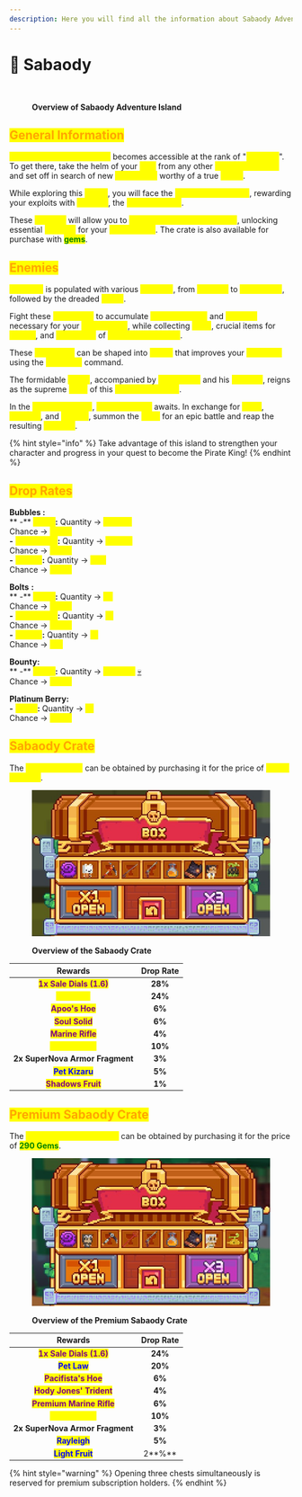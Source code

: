 ```yaml
---
description: Here you will find all the information about Sabaody Adventure Island.
---
```


# 🌳 Sabaody

<figure><img src="../../.gitbook/assets/image (14).png" alt=""><figcaption><p><strong>Overview of Sabaody Adventure Island</strong></p></figcaption></figure>

## <mark style="color:orange;">**General Information**</mark>

<mark style="color:yellow;">**Sabaody Adventure Island**</mark> becomes accessible at the rank of "<mark style="color:yellow;">**Emperor**</mark>". To get there, take the helm of your <mark style="color:yellow;">**ship**</mark> from any other <mark style="color:yellow;">**adventure island**</mark> and set off in search of new <mark style="color:yellow;">**challenges**</mark> worthy of a true <mark style="color:yellow;">**pirate**</mark>.&#x20;

While exploring this <mark style="color:yellow;">**island**</mark>, you will face the <mark style="color:yellow;">**henchmen of Kuma**</mark>, rewarding your exploits with <mark style="color:yellow;">**Bubbles**</mark>, the <mark style="color:yellow;">**local currency**</mark>.&#x20;

These <mark style="color:yellow;">**Bubbles**</mark> will allow you to <mark style="color:yellow;">**open the chest on the island**</mark>, unlocking essential <mark style="color:yellow;">**rewards**</mark> for your <mark style="color:yellow;">**progression**</mark>. The crate is also available for purchase with <mark style="color:green;">**gems**</mark>.

## <mark style="color:orange;">**Enemies**</mark>

<mark style="color:yellow;">**Sabaody**</mark> is populated with various <mark style="color:yellow;">**enemies**</mark>, from <mark style="color:yellow;">**marines**</mark> to <mark style="color:yellow;">**Sentomaru**</mark>, followed by the dreaded <mark style="color:yellow;">**Kuma**</mark>.&#x20;

Fight these <mark style="color:yellow;">**henchmen**</mark> to accumulate <mark style="color:yellow;">**job experience**</mark> and <mark style="color:yellow;">**Bubbles**</mark> necessary for your <mark style="color:yellow;">**progression**</mark>, while collecting <mark style="color:yellow;">**bolts**</mark>, crucial items for <mark style="color:yellow;">**quests**</mark>, and <mark style="color:yellow;">**fragments**</mark> of <mark style="color:yellow;">**SuperNova armors**</mark>.&#x20;

These <mark style="color:yellow;">**fragments**</mark> can be shaped into <mark style="color:yellow;">**armor**</mark> that improves your <mark style="color:yellow;">**statistics**</mark> using the <mark style="color:yellow;">**`/merchant`**</mark> command.&#x20;

The formidable <mark style="color:yellow;">**Kuma**</mark>, accompanied by <mark style="color:yellow;">**Sentomaru**</mark> and his <mark style="color:yellow;">**marines**</mark>, reigns as the supreme <mark style="color:yellow;">**boss**</mark> of this <mark style="color:yellow;">**adventure island**</mark>.&#x20;

In the <mark style="color:yellow;">**adventure zone**</mark>, <mark style="color:yellow;">**Kuma's statue**</mark> awaits. In exchange for <mark style="color:yellow;">**bolts**</mark>, <mark style="color:yellow;">**Bubbles**</mark>, and <mark style="color:yellow;">**berries**</mark>, summon the <mark style="color:yellow;">**boss**</mark> for an epic battle and reap the resulting <mark style="color:yellow;">**rewards**</mark>.&#x20;

{% hint style="info" %}
Take advantage of this island to strengthen your character and progress in your quest to become the Pirate King!
{% endhint %}

## <mark style="color:orange;">**Drop Rates**</mark>

**Bubbles :** \
&#x20;        ** -** <mark style="color:yellow;">**Kuma**</mark>**:** Quantity -> <mark style="color:yellow;">**+8,500**</mark>\
&#x20;                          Chance -> <mark style="color:yellow;">**100%**</mark>\
&#x20;         **-** <mark style="color:yellow;">**Sentomaru**</mark>**:** Quantity -> <mark style="color:yellow;">**+1,500**</mark>\
&#x20;                                     Chance -> <mark style="color:yellow;">**100%**</mark>\
&#x20;         **-** <mark style="color:yellow;">**Marine**</mark>**:** Quantity -> <mark style="color:yellow;">**+30**</mark>\
&#x20;                            Chance -> <mark style="color:yellow;">**100%**</mark>

**Bolts** **:** \
&#x20;        ** -** <mark style="color:yellow;">**Kuma**</mark>**:** Quantity -> <mark style="color:yellow;">**x5**</mark>\
&#x20;                          Chance -> <mark style="color:yellow;">**100%**</mark>\
&#x20;         **-** <mark style="color:yellow;">**Sentomaru**</mark>**:** Quantity -> <mark style="color:yellow;">**x1**</mark>\
&#x20;                                     Chance -> <mark style="color:yellow;">**100%**</mark>\
&#x20;         **-** <mark style="color:yellow;">**Marine**</mark>**:** Quantity -> <mark style="color:yellow;">**x1**</mark>\
&#x20;                            Chance -> <mark style="color:yellow;">**2%**</mark>

**Bounty:** \
&#x20;        ** -** <mark style="color:yellow;">**Kuma**</mark>**:** Quantity -> <mark style="color:yellow;">**+13,500**</mark> [💀](https://emojipedia.org/fr/cr%C3%A2ne)\
&#x20;                          Chance -> <mark style="color:yellow;">**100%**</mark>

**Platinum Berry:** \
&#x20;         **-** <mark style="color:yellow;">**Kuma**</mark>**:** Quantity -> <mark style="color:yellow;">**x1**</mark>\
&#x20;                          Chance -> <mark style="color:yellow;">**100%**</mark>

## <mark style="color:orange;">**Sabaody Crate**</mark>

The <mark style="color:yellow;">**Sabaody Crate**</mark> can be obtained by purchasing it for the price of <mark style="color:yellow;">**4,500 Bubbles**</mark>.

<figure><img src="../../.gitbook/assets/sabaody crate.jpg" alt=""><figcaption><p><strong>Overview of the Sabaody Crate</strong></p></figcaption></figure>

|                         **Rewards**                        | **Drop Rate** |
| :--------------------------------------------------------: | :-----------: |
| <mark style="color:purple;">**1x Sale Dials (1.6)**</mark> |    **28%**    |
|       <mark style="color:yellow;">**Pet Bepo**</mark>      |    **24%**    |
|      <mark style="color:purple;">**Apoo's Hoe**</mark>     |     **6%**    |
|      <mark style="color:purple;">**Soul Solid**</mark>     |     **6%**    |
|     <mark style="color:purple;">**Marine Rifle**</mark>    |     **4%**    |
|     <mark style="color:yellow;">**Job Booster**</mark>     |    **10%**    |
|               **2x SuperNova Armor Fragment**              |     **3%**    |
|       <mark style="color:blue;">**Pet Kizaru**</mark>      |     **5%**    |
|    <mark style="color:purple;">**Shadows Fruit**</mark>    |     **1%**    |

## <mark style="color:orange;">**Premium Sabaody Crate**</mark>

The <mark style="color:yellow;">**Premium Sabaody Crate**</mark> can be obtained by purchasing it for the price of <mark style="color:green;">**290 Gems**</mark>.

<figure><img src="../../.gitbook/assets/premium sabaody crate.jpg" alt=""><figcaption><p><strong>Overview of the Premium Sabaody Crate</strong></p></figcaption></figure>

|                         **Rewards**                         | **Drop Rate** |
| :---------------------------------------------------------: | :-----------: |
|  <mark style="color:purple;">**1x Sale Dials (1.6)**</mark> |    **24%**    |
|         <mark style="color:blue;">**Pet Law**</mark>        |    **20%**    |
|    <mark style="color:purple;">**Pacifista's Hoe**</mark>   |     **6%**    |
|  <mark style="color:purple;">**Hody Jones' Trident**</mark> |     **4%**    |
| <mark style="color:purple;">**Premium Marine Rifle**</mark> |     **6%**    |
|      <mark style="color:yellow;">**Job Booster**</mark>     |    **10%**    |
|               **2x SuperNova Armor Fragment**               |     **3%**    |
|        <mark style="color:blue;">**Rayleigh**</mark>        |     **5%**    |
|       <mark style="color:blue;">**Light Fruit**</mark>      |     2**%**    |

{% hint style="warning" %}
Opening three chests simultaneously is reserved for premium subscription holders.
{% endhint %}
